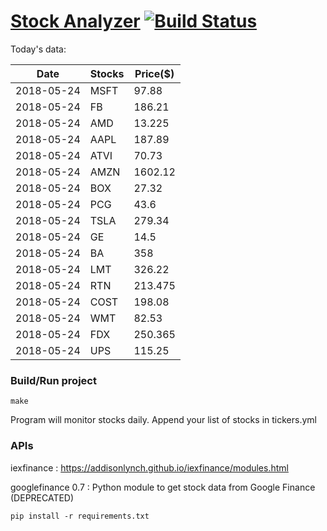 # [Stock Analyzer](https://ogoyal.github.io/StockAnalyzer/) [![Build Status](https://travis-ci.org/ogoyal/StockAnalyzer.svg?branch=master)](https://travis-ci.org/ogoyal/StockAnalyzer)

Today's data:

| Date| Stocks| Price($) | 
| --- | --- | ---  | 
| 2018-05-24| MSFT| 97.88 | 
| 2018-05-24| FB| 186.21 | 
| 2018-05-24| AMD| 13.225 | 
| 2018-05-24| AAPL| 187.89 | 
| 2018-05-24| ATVI| 70.73 | 
| 2018-05-24| AMZN| 1602.12 | 
| 2018-05-24| BOX| 27.32 | 
| 2018-05-24| PCG| 43.6 | 
| 2018-05-24| TSLA| 279.34 | 
| 2018-05-24| GE| 14.5 | 
| 2018-05-24| BA| 358 | 
| 2018-05-24| LMT| 326.22 | 
| 2018-05-24| RTN| 213.475 | 
| 2018-05-24| COST| 198.08 | 
| 2018-05-24| WMT| 82.53 | 
| 2018-05-24| FDX| 250.365 | 
| 2018-05-24| UPS| 115.25 | 

### Build/Run project

```
make
```

Program will monitor stocks daily. Append your list of stocks in tickers.yml

### APIs
iexfinance : https://addisonlynch.github.io/iexfinance/modules.html

googlefinance 0.7 : Python module to get stock data from Google Finance (DEPRECATED)

```
pip install -r requirements.txt
```
